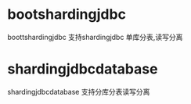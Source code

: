 # bootshardingjdbc
boottshardingjdbc 支持shardingjdbc 单库分表,读写分离
# shardingjdbcdatabase
shardingjdbcdatabase  支持分库分表读写分离
